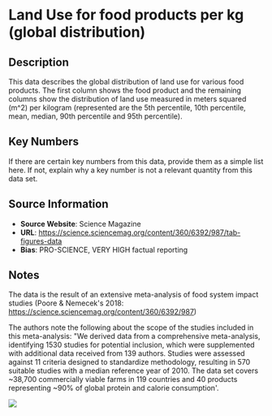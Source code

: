 
# Land Use for food products per kg (global distribution)

## Description 

This data describes the global distribution of land use for various food products.
The first column shows the food product and the remaining columns show the distribution of 
land use measured in meters squared (m^2) per kilogram
(represented are the 5th percentile, 10th percentile, mean, median, 90th percentile and 95th percentile).

## Key Numbers
If there are certain key numbers from this data, provide them as a simple list
here. If not, explain why a key number is not a relevant quantity from this
data set. 

## Source Information

* **Source Website**: Science Magazine
* **URL**: https://science.sciencemag.org/content/360/6392/987/tab-figures-data
* **Bias**: PRO-SCIENCE, VERY HIGH factual reporting

## Notes 
The data is the result of an extensive meta-analysis of food system
impact studies (Poore & Nemecek's 2018: https://science.sciencemag.org/content/360/6392/987)

The authors note the following about the scope of the studies
included in this meta-analysis:
"We derived data from a comprehensive meta-analysis, identifying 1530 studies
for potential inclusion, which were supplemented with additional data received from 139 authors.
Studies were assessed against 11 criteria designed to standardize methodology,
resulting in 570 suitable studies with a median reference year of 2010.
The data set covers ~38,700 commercially viable farms in 119 countries and 40 products
representing ~90% of global protein and calorie consumption'.

![](media/figure_file_name.png) 
